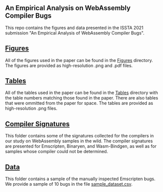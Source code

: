 ## An Empirical Analysis on WebAssembly Compiler Bugs

This repo contains the figures and data presented in the ISSTA 2021 submission "An Empirical Analysis of WebAssembly Compiler Bugs".

## [Figures](https://github.com/wasm-compiler-bugs/wasm-compiler-bugs.github.io/tree/master/Figures)
All of the figures used in the paper can be found in the [Figures](https://github.com/wasm-compiler-bugs/wasm-compiler-bugs.github.io/tree/master/Figures)
directory. The figures are provided as high-resolution .png and .pdf files.

## [Tables](https://github.com/wasm-compiler-bugs/wasm-compiler-bugs.github.io/tree/master/Tables)
All of the tables used in the paper can be found in the [Tables](https://github.com/wasm-compiler-bugs/wasm-compiler-bugs.github.io/tree/master/Tables) directory with the table numbers matching those found in the paper. There are also tables that were ommitted from the paper for space. The tables are provided as high-resolution .png files.

## [Compiler Signatures](https://github.com/wasm-compiler-bugs/wasm-compiler-bugs.github.io/tree/master/CompilerSignatures)
This folder contains some of the signatures collected for the compilers in our study on WebAssembly samples in the wild. The compiler signatures are presented for Emscripten, Binaryen, and Wasm-Bindgen, as well as for samples whose compiler could not be determined.

## [Data](https://github.com/wasm-compiler-bugs/wasm-compiler-bugs.github.io/tree/master/Data)
This folder contains a sample of the manually inspected Emscripten bugs. We provide a sample of 10 bugs in the file [sample_dataset.csv](https://github.com/wasm-compiler-bugs/wasm-compiler-bugs.github.io/tree/master/Data/sample_dataset.csv).